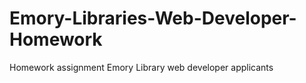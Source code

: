 # Emory-Libraries-Web-Developer-Homework
Homework assignment Emory Library web developer applicants
